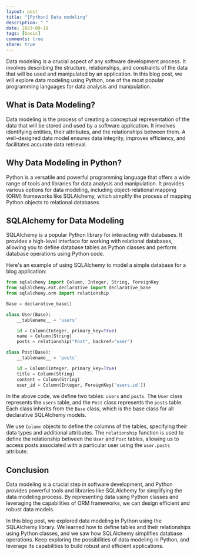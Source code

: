 ```yaml
---
layout: post
title: "[Python] Data modeling"
description: " "
date: 2023-09-10
tags: [basic]
comments: true
share: true
---
```


Data modeling is a crucial aspect of any software development process. It involves describing the structure, relationships, and constraints of the data that will be used and manipulated by an application. In this blog post, we will explore data modeling using Python, one of the most popular programming languages for data analysis and manipulation.

## What is Data Modeling?

Data modeling is the process of creating a conceptual representation of the data that will be stored and used by a software application. It involves identifying entities, their attributes, and the relationships between them. A well-designed data model ensures data integrity, improves efficiency, and facilitates accurate data retrieval.

## Why Data Modeling in Python?

Python is a versatile and powerful programming language that offers a wide range of tools and libraries for data analysis and manipulation. It provides various options for data modeling, including object-relational mapping (ORM) frameworks like SQLAlchemy, which simplify the process of mapping Python objects to relational databases.

## SQLAlchemy for Data Modeling

SQLAlchemy is a popular Python library for interacting with databases. It provides a high-level interface for working with relational databases, allowing you to define database tables as Python classes and perform database operations using Python code.

Here's an example of using SQLAlchemy to model a simple database for a blog application:

```python
from sqlalchemy import Column, Integer, String, ForeignKey
from sqlalchemy.ext.declarative import declarative_base
from sqlalchemy.orm import relationship

Base = declarative_base()

class User(Base):
    __tablename__ = 'users'

    id = Column(Integer, primary_key=True)
    name = Column(String)
    posts = relationship("Post", backref="user")

class Post(Base):
    __tablename__ = 'posts'

    id = Column(Integer, primary_key=True)
    title = Column(String)
    content = Column(String)
    user_id = Column(Integer, ForeignKey('users.id'))
```

In the above code, we define two tables: `users` and `posts`. The `User` class represents the `users` table, and the `Post` class represents the `posts` table. Each class inherits from the `Base` class, which is the base class for all declarative SQLAlchemy models.

We use `Column` objects to define the columns of the tables, specifying their data types and additional attributes. The `relationship` function is used to define the relationship between the `User` and `Post` tables, allowing us to access posts associated with a particular user using the `user.posts` attribute.

## Conclusion

Data modeling is a crucial step in software development, and Python provides powerful tools and libraries like SQLAlchemy for simplifying the data modeling process. By representing data using Python classes and leveraging the capabilities of ORM frameworks, we can design efficient and robust data models.

In this blog post, we explored data modeling in Python using the SQLAlchemy library. We learned how to define tables and their relationships using Python classes, and we saw how SQLAlchemy simplifies database operations. Keep exploring the possibilities of data modeling in Python, and leverage its capabilities to build robust and efficient applications.